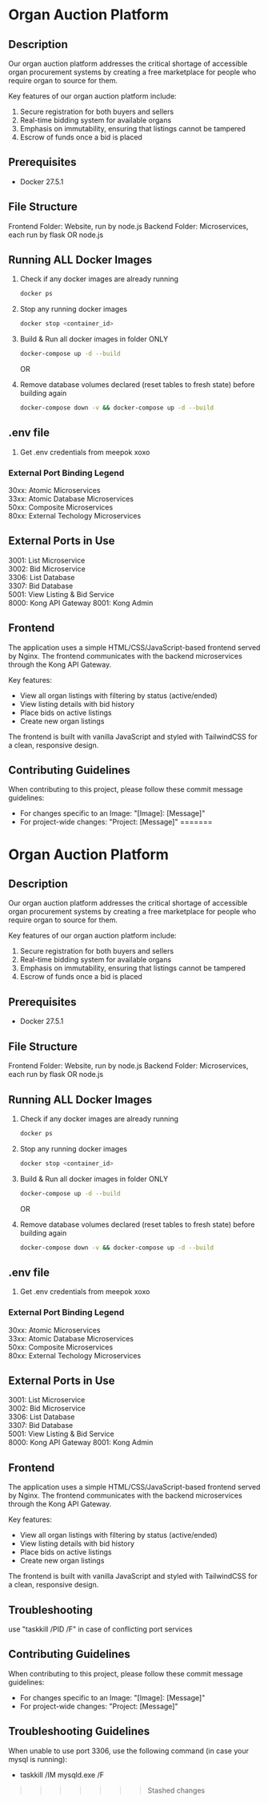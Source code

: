 
# Organ Auction Platform

## Description
Our organ auction platform addresses the critical shortage of accessible organ procurement systems by creating a free marketplace for people who require organ to source for them.

Key features of our organ auction platform include:
1.	Secure registration for both buyers and sellers
2.	Real-time bidding system for available organs
3.	Emphasis on immutability, ensuring that listings cannot be tampered
4.  Escrow of funds once a bid is placed

## Prerequisites
- Docker 27.5.1

## File Structure
Frontend Folder: Website, run by node.js
Backend Folder: Microservices, each run by flask OR node.js


## Running ALL Docker Images 
1. Check if any docker images are already running
   ```sh
   docker ps
   ```
2. Stop any running docker images  
   ```sh
   docker stop <container_id>
   ```

3. Build & Run all docker images in folder ONLY
   ```sh
   docker-compose up -d --build
   ```
   OR
3. Remove database volumes declared (reset tables to fresh state) before building again
   ```sh
   docker-compose down -v && docker-compose up -d --build
   ```

## .env file
1. Get .env credentials from meepok xoxo

### External Port Binding Legend
30xx: Atomic Microservices </br>
33xx: Atomic Database Microservices </br>
50xx: Composite Microservices </br>
80xx: External Techology Microservices </br>

## External Ports in Use
3001: List Microservice </br>
3002: Bid Microservice </br>
3306: List Database </br>
3307: Bid Database </br>
5001: View Listing & Bid Service </br>
8000: Kong API Gateway
8001: Kong Admin

## Frontend

The application uses a simple HTML/CSS/JavaScript-based frontend served by Nginx. The frontend communicates with the backend microservices through the Kong API Gateway.

Key features:
- View all organ listings with filtering by status (active/ended)
- View listing details with bid history
- Place bids on active listings
- Create new organ listings

The frontend is built with vanilla JavaScript and styled with TailwindCSS for a clean, responsive design.

## Contributing Guidelines
When contributing to this project, please follow these commit message guidelines:
* For changes specific to an Image: "[Image]: [Message]"
* For project-wide changes: "Project: [Message]"
=======
# Organ Auction Platform

## Description
Our organ auction platform addresses the critical shortage of accessible organ procurement systems by creating a free marketplace for people who require organ to source for them.

Key features of our organ auction platform include:
1.	Secure registration for both buyers and sellers
2.	Real-time bidding system for available organs
3.	Emphasis on immutability, ensuring that listings cannot be tampered
4.  Escrow of funds once a bid is placed

## Prerequisites
- Docker 27.5.1

## File Structure
Frontend Folder: Website, run by node.js
Backend Folder: Microservices, each run by flask OR node.js


## Running ALL Docker Images 
1. Check if any docker images are already running
   ```sh
   docker ps
   ```
2. Stop any running docker images  
   ```sh
   docker stop <container_id>
   ```

3. Build & Run all docker images in folder ONLY
   ```sh
   docker-compose up -d --build
   ```
   OR
3. Remove database volumes declared (reset tables to fresh state) before building again
   ```sh
   docker-compose down -v && docker-compose up -d --build
   ```

## .env file
1. Get .env credentials from meepok xoxo

### External Port Binding Legend
30xx: Atomic Microservices </br>
33xx: Atomic Database Microservices </br>
50xx: Composite Microservices </br>
80xx: External Techology Microservices </br>

## External Ports in Use
3001: List Microservice </br>
3002: Bid Microservice </br>
3306: List Database </br>
3307: Bid Database </br>
5001: View Listing & Bid Service </br>
8000: Kong API Gateway
8001: Kong Admin

## Frontend

The application uses a simple HTML/CSS/JavaScript-based frontend served by Nginx. The frontend communicates with the backend microservices through the Kong API Gateway.

Key features:
- View all organ listings with filtering by status (active/ended)
- View listing details with bid history
- Place bids on active listings
- Create new organ listings

The frontend is built with vanilla JavaScript and styled with TailwindCSS for a clean, responsive design.

## Troubleshooting 
use "taskkill /PID <PID> /F" in case of conflicting port services

## Contributing Guidelines
When contributing to this project, please follow these commit message guidelines:
* For changes specific to an Image: "[Image]: [Message]"
* For project-wide changes: "Project: [Message]"

## Troubleshooting Guidelines 
When unable to use port 3306, use the following command (in case your mysql is running):
* taskkill /IM mysqld.exe /F 
>>>>>>> Stashed changes

